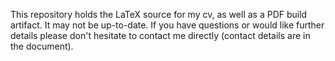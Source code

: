 This repository holds the LaTeX source for my cv, as well as a PDF build artifact. It may not be up-to-date. If you have questions or would like further details please don't hesitate to contact me directly (contact details are in the document).